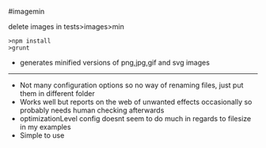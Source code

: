 #imagemin

delete images in tests>images>min

```shell
>npm install
>grunt
```

* generates minified versions of png,jpg,gif and svg images

------

* Not many configuration options so no way of renaming files, just put them in different folder
* Works well but reports on the web of unwanted effects occasionally so probably needs human checking afterwards
* optimizationLevel config doesnt seem to do much in regards to filesize in my examples
* Simple to use

